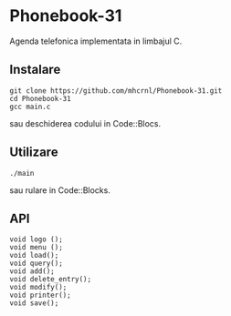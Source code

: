 # Phonebook-31
Agenda telefonica implementata in limbajul C.

## Instalare
```
git clone https://github.com/mhcrnl/Phonebook-31.git
cd Phonebook-31
gcc main.c
```
sau deschiderea codului in Code::Blocs.

## Utilizare
```
./main
```
sau rulare in  Code::Blocks.

## API
```
void logo ();
void menu ();
void load();
void query();
void add();
void delete_entry();
void modify();
void printer();
void save();
```
